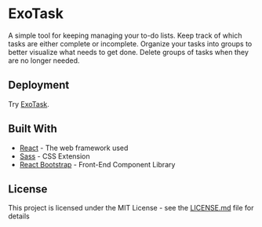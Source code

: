 # ExoTask

A simple tool for keeping managing your to-do lists. Keep track of which tasks are either complete or incomplete. Organize your tasks into groups to better visualize what needs to get done. Delete groups of tasks when they are no longer needed.

## Deployment

Try [ExoTask](https://nostalgic-ptolemy-3015c3.netlify.com/).

## Built With

* [React](https://reactjs.org/) - The web framework used
* [Sass](https://sass-lang.com/guide) - CSS Extension
* [React Bootstrap](https://react-bootstrap.github.io/) - Front-End Component Library

## License

This project is licensed under the MIT License - see the [LICENSE.md](LICENSE.md) file for details
